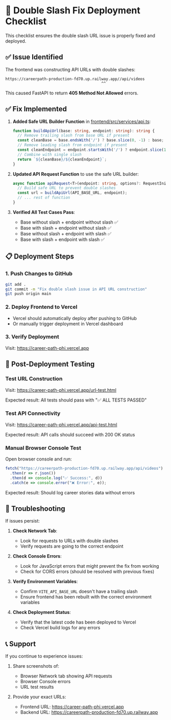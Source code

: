 # 🚀 Double Slash Fix Deployment Checklist

This checklist ensures the double slash URL issue is properly fixed and deployed.

## ✅ Issue Identified

The frontend was constructing API URLs with double slashes:
```
https://careerpath-production-fd70.up.railway.app//api/videos
                                          ^^
```

This caused FastAPI to return **405 Method Not Allowed** errors.

## ✅ Fix Implemented

1. **Added Safe URL Builder Function** in [frontend/src/services/api.ts](file:///d:/career-nirvana/frontend/src/services/api.ts):
   ```typescript
   function buildApiUrl(base: string, endpoint: string): string {
     // Remove trailing slash from base URL if present
     const cleanBase = base.endsWith('/') ? base.slice(0, -1) : base;
     // Remove leading slash from endpoint if present
     const cleanEndpoint = endpoint.startsWith('/') ? endpoint.slice(1) : endpoint;
     // Combine with single slash
     return `${cleanBase}/${cleanEndpoint}`;
   }
   ```

2. **Updated API Request Function** to use the safe URL builder:
   ```typescript
   async function apiRequest<T>(endpoint: string, options?: RequestInit): Promise<T> {
     // Build safe URL to prevent double slashes
     const url = buildApiUrl(API_BASE_URL, endpoint);
     // ... rest of function
   }
   ```

3. **Verified All Test Cases Pass**:
   - Base without slash + endpoint without slash ✅
   - Base with slash + endpoint without slash ✅
   - Base without slash + endpoint with slash ✅
   - Base with slash + endpoint with slash ✅

## 📋 Deployment Steps

### 1. Push Changes to GitHub
```bash
git add .
git commit -m "Fix double slash issue in API URL construction"
git push origin main
```

### 2. Deploy Frontend to Vercel
- Vercel should automatically deploy after pushing to GitHub
- Or manually trigger deployment in Vercel dashboard

### 3. Verify Deployment
Visit: https://career-path-phi.vercel.app

## 🧪 Post-Deployment Testing

### Test URL Construction
Visit: https://career-path-phi.vercel.app/url-test.html

Expected result: All tests should pass with "✅ ALL TESTS PASSED"

### Test API Connectivity
Visit: https://career-path-phi.vercel.app/api-test.html

Expected result: API calls should succeed with 200 OK status

### Manual Browser Console Test
Open browser console and run:
```javascript
fetch("https://careerpath-production-fd70.up.railway.app/api/videos")
  .then(r => r.json())
  .then(d => console.log("✅ Success:", d))
  .catch(e => console.error("❌ Error:", e));
```

Expected result: Should log career stories data without errors

## 🚨 Troubleshooting

If issues persist:

1. **Check Network Tab**:
   - Look for requests to URLs with double slashes
   - Verify requests are going to the correct endpoint

2. **Check Console Errors**:
   - Look for JavaScript errors that might prevent the fix from working
   - Check for CORS errors (should be resolved with previous fixes)

3. **Verify Environment Variables**:
   - Confirm `VITE_API_BASE_URL` doesn't have a trailing slash
   - Ensure frontend has been rebuilt with the correct environment variables

4. **Check Deployment Status**:
   - Verify that the latest code has been deployed to Vercel
   - Check Vercel build logs for any errors

## 📞 Support

If you continue to experience issues:

1. Share screenshots of:
   - Browser Network tab showing API requests
   - Browser Console errors
   - URL test results

2. Provide your exact URLs:
   - Frontend URL: https://career-path-phi.vercel.app
   - Backend URL: https://careerpath-production-fd70.up.railway.app